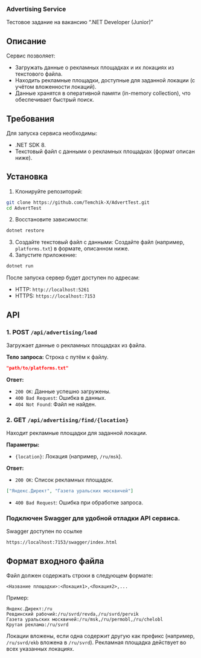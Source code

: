 ### Advertising Service

Тестовое задание на вакансию “.NET Developer (Junior)”

## Описание
Сервис позволяет:

- Загружать данные о рекламных площадках и их локациях из текстового файла.
- Находить рекламные площадки, доступные для заданной локации (с учётом вложенности локаций).
- Данные хранятся в оперативной памяти (in-memory collection), что обеспечивает быстрый поиск.

## Требования
Для запуска сервиса необходимы:

- .NET SDK 8.
- Текстовый файл с данными о рекламных площадках (формат описан ниже).

## Установка
1. Клонируйте репозиторий:
```bash
git clone https://github.com/Temchik-X/AdvertTest.git
cd AdvertTest
```
2. Восстановите зависимости:
```bash
dotnet restore
```
3. Создайте текстовый файл с данными:
Создайте файл (например, `platforms.txt`) в формате, описанном ниже.
4. Запустите приложение:
```bash
dotnet run
```
После запуска сервер будет доступен по адресам:
- HTTP: `http://localhost:5261`
- HTTPS: `https://localhost:7153`


## API 
### 1. POST `/api/advertising/load`
Загружает данные о рекламных площадках из файла.

**Тело запроса:** Строка с путём к файлу.
```json
"path/to/platforms.txt"
```
**Ответ:**
- `200 OK`: Данные успешно загружены.
- `400 Bad Request`: Ошибка в данных.
- `404 Not Found`: Файл не найден.

### 2. GET `/api/advertising/find/{location}`
Находит рекламные площадки для заданной локации.

**Параметры:**
- `{location}`: Локация (например, `/ru/msk`).

**Ответ:**
- `200 OK`: Список рекламных площадок.
```json
["Яндекс.Директ", "Газета уральских москвичей"]
```
- `400 Bad Request`: Ошибка при обработке запроса.

### Подключен Swagger для удобной отладки API сервиса.
Swagger доступен по ссылке 
```
https://localhost:7153/swagger/index.html
```

## Формат входного файла
Файл должен содержать строки в следующем формате:
```
<Название площадки>:<Локация1>,<Локация2>,...
```
Пример:
```
Яндекс.Директ:/ru
Ревдинский рабочий:/ru/svrd/revda,/ru/svrd/pervik
Газета уральских москвичей:/ru/msk,/ru/permobl,/ru/chelobl
Крутая реклама:/ru/svrd
```
Локации вложены, если одна содержит другую как префикс (например, `/ru/svrd/ekb` вложена в `/ru/svrd`). Рекламная площадка действует во всех указанных локациях.
